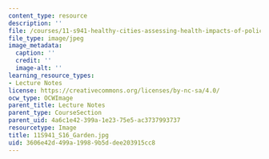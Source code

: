 ```yaml
---
content_type: resource
description: ''
file: /courses/11-s941-healthy-cities-assessing-health-impacts-of-policies-and-plans-spring-2016/3606e42d499a19989b5ddee203915cc8_11S941_S16_Garden.jpg
file_type: image/jpeg
image_metadata:
  caption: ''
  credit: ''
  image-alt: ''
learning_resource_types:
- Lecture Notes
license: https://creativecommons.org/licenses/by-nc-sa/4.0/
ocw_type: OCWImage
parent_title: Lecture Notes
parent_type: CourseSection
parent_uid: 4a6c1e42-399a-1e23-75e5-ac3737993737
resourcetype: Image
title: 11S941_S16_Garden.jpg
uid: 3606e42d-499a-1998-9b5d-dee203915cc8
---
```

